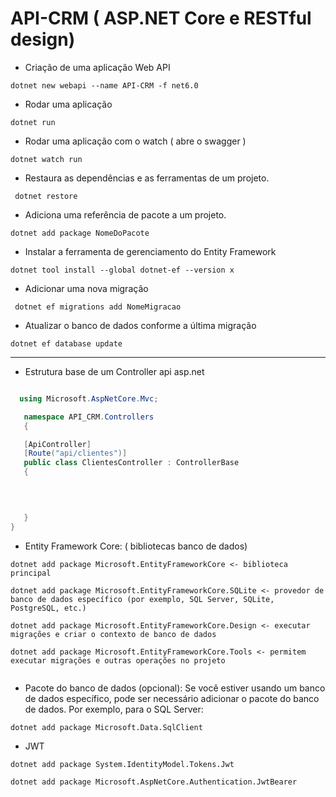 # API-CRM ( ASP.NET Core e RESTful design)


* Criação de uma aplicação Web API

````
dotnet new webapi --name API-CRM -f net6.0
````

* Rodar uma aplicação
  
````
dotnet run
````

* Rodar uma aplicação com o watch ( abre o swagger )

````
dotnet watch run
````

* Restaura as dependências e as ferramentas de um projeto.

````
 dotnet restore
````

* Adiciona uma referência de pacote a um projeto.

 ````
 dotnet add package NomeDoPacote
````

* Instalar a ferramenta de gerenciamento do Entity Framework

````
dotnet tool install --global dotnet-ef --version x
````

* Adicionar uma nova migração

````
 dotnet ef migrations add NomeMigracao
 ````

* Atualizar o banco de dados conforme a última migração

````
dotnet ef database update
````
  
  
-----------------------------------------------------------


 * Estrutura base de um Controller api asp.net


 ````csharp

   using Microsoft.AspNetCore.Mvc;

    namespace API_CRM.Controllers
    {

    [ApiController]
    [Route("api/clientes")]
    public class ClientesController : ControllerBase
    {
       
      


    }
}
 
 ````


* Entity Framework Core: ( bibliotecas banco de dados)

```````
dotnet add package Microsoft.EntityFrameworkCore <- biblioteca principal

dotnet add package Microsoft.EntityFrameworkCore.SQLite <- provedor de banco de dados específico (por exemplo, SQL Server, SQLite, PostgreSQL, etc.)

dotnet add package Microsoft.EntityFrameworkCore.Design <- executar migrações e criar o contexto de banco de dados

dotnet add package Microsoft.EntityFrameworkCore.Tools <- permitem executar migrações e outras operações no projeto


```````

* Pacote do banco de dados (opcional): Se você estiver usando um banco de dados específico, pode ser necessário adicionar o pacote do banco de dados. Por exemplo, para o SQL Server:

```````
dotnet add package Microsoft.Data.SqlClient

```````


* JWT

``````
dotnet add package System.IdentityModel.Tokens.Jwt

dotnet add package Microsoft.AspNetCore.Authentication.JwtBearer

``````










  
